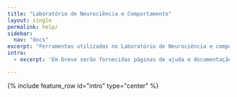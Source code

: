 ```yaml
---
title: "Laboratório de Neurociência e Comportamento"
layout: single
permalink: help/
sidebar:
  nav: "docs"
excerpt: "Ferramentas utilizadas no Laboratório de Neurociência e comportamento para auxiliar pesquisas."
intro:
  - excerpt: 'Em breve serão fornecidas páginas de ajuda e documentação relacionadas ao programa TestPlatform'

---
```



{% include feature_row id="intro" type="center" %}
